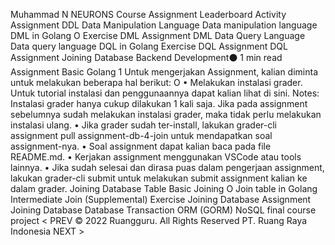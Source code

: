 
Muhammad N
NEURONS
Course Assignment Leaderboard Activity
Assignment DDL
Data Manipulation Language
Data manipulation language
DML in Golang O Exercise DML Assignment DML
Data Query Language
Data query language
DQL in Golang
Exercise DQL
Assignment DQL
Assignment Joining Database
Backend Development⚫ 1 min read
Assignment Basic Golang 1
Untuk mengerjakan Assignment, kalian diminta untuk melakukan beberapa hal berikut:
O
• Melakukan instalasi grader. Untuk tutorial instalasi dan penggunaannya dapat kalian lihat di sini.
Notes: Instalasi grader hanya cukup dilakukan 1 kali saja. Jika pada assignment sebelumnya sudah melakukan instalasi grader, maka tidak perlu melakukan instalasi ulang.
• Jika grader sudah ter-install, lakukan grader-cli assignment pull assignment-db-4-join untuk mendapatkan soal assignment-nya.
• Soal assignment dapat kalian baca pada file README.md.
• Kerjakan assignment menggunakan VSCode atau tools lainnya.
• Jika sudah selesai dan dirasa puas dalam pengerjaan assignment, lakukan grader-cli submit untuk melakukan submit assignment kalian ke dalam grader.
Joining Database Table
Basic Joining O
Join table in Golang
Intermediate Join (Supplemental)
Exercise Joining Database
Assignment Joining Database
Database Transaction
ORM (GORM)
NoSQL
final course project
< PREV
© 2022 Ruangguru. All Rights Reserved PT. Ruang Raya Indonesia
NEXT >